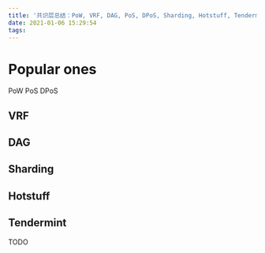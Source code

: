 ```yaml
---
title: '共识层总结：PoW, VRF, DAG, PoS, DPoS, Sharding, Hotstuff, Tendermint'
date: 2021-01-06 15:29:54
tags:
---
```


# Popular ones

PoW
PoS
DPoS

## VRF

## DAG

## Sharding

## Hotstuff

## Tendermint

TODO
